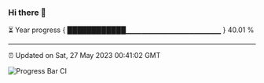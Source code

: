 ### Hi there 👋

⏳ Year progress { ████████████▁▁▁▁▁▁▁▁▁▁▁▁▁▁▁▁▁▁ } 40.01 %

---

⏰ Updated on Sat, 27 May 2023 00:41:02 GMT

![Progress Bar CI](https://github.com/Shyam-Makwana/GitHub-Actions-Demo/workflows/Progress%20Bar%20CI/badge.svg)
